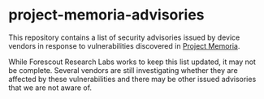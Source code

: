 # project-memoria-advisories

This repository contains a list of security advisories issued by device vendors in response to vulnerabilities discovered in [Project Memoria](https://www.forescout.com/research-labs/project-memoria/).

While Forescout Research Labs works to keep this list updated, it may not be complete. Several vendors are still investigating whether they are affected by these vulnerabilities and there may be other issued advisories that we are not aware of.

